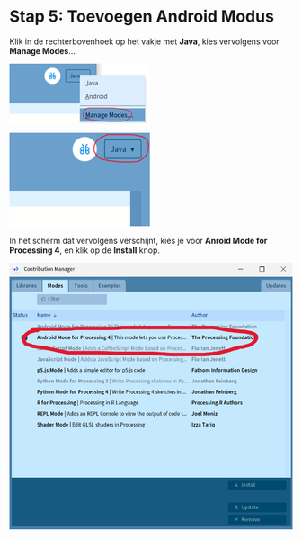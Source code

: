 # Stap 5: Toevoegen Android Modus

Klik in de rechterbovenhoek op het vakje met **Java**, kies vervolgens voor **Manage Modes**...

![image7](images/image7.png)

![image8](images/image8.png)

In het scherm dat vervolgens verschijnt, kies je voor **Anroid Mode for Processing 4**, en klik op de **Install** knop.

![image9](images/image9.png)